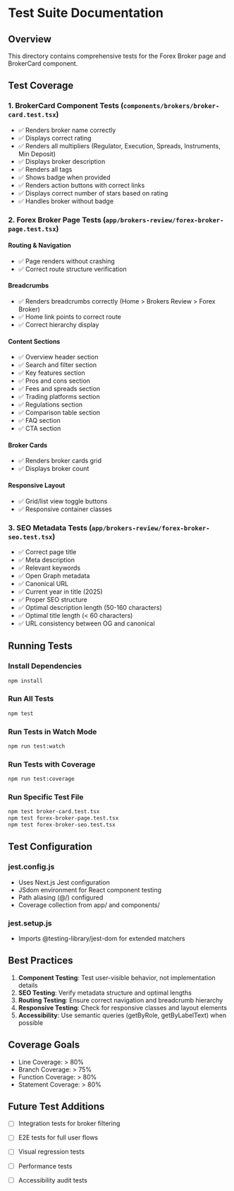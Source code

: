 # Test Suite Documentation

## Overview
This directory contains comprehensive tests for the Forex Broker page and BrokerCard component.

## Test Coverage

### 1. BrokerCard Component Tests (`components/brokers/broker-card.test.tsx`)
- ✅ Renders broker name correctly
- ✅ Displays correct rating
- ✅ Renders all multipliers (Regulator, Execution, Spreads, Instruments, Min Deposit)
- ✅ Displays broker description
- ✅ Renders all tags
- ✅ Shows badge when provided
- ✅ Renders action buttons with correct links
- ✅ Displays correct number of stars based on rating
- ✅ Handles broker without badge

### 2. Forex Broker Page Tests (`app/brokers-review/forex-broker-page.test.tsx`)
#### Routing & Navigation
- ✅ Page renders without crashing
- ✅ Correct route structure verification

#### Breadcrumbs
- ✅ Renders breadcrumbs correctly (Home > Brokers Review > Forex Broker)
- ✅ Home link points to correct route
- ✅ Correct hierarchy display

#### Content Sections
- ✅ Overview header section
- ✅ Search and filter section
- ✅ Key features section
- ✅ Pros and cons section
- ✅ Fees and spreads section
- ✅ Trading platforms section
- ✅ Regulations section
- ✅ Comparison table section
- ✅ FAQ section
- ✅ CTA section

#### Broker Cards
- ✅ Renders broker cards grid
- ✅ Displays broker count

#### Responsive Layout
- ✅ Grid/list view toggle buttons
- ✅ Responsive container classes

### 3. SEO Metadata Tests (`app/brokers-review/forex-broker-seo.test.tsx`)
- ✅ Correct page title
- ✅ Meta description
- ✅ Relevant keywords
- ✅ Open Graph metadata
- ✅ Canonical URL
- ✅ Current year in title (2025)
- ✅ Proper SEO structure
- ✅ Optimal description length (50-160 characters)
- ✅ Optimal title length (< 60 characters)
- ✅ URL consistency between OG and canonical

## Running Tests

### Install Dependencies
```bash
npm install
```

### Run All Tests
```bash
npm test
```

### Run Tests in Watch Mode
```bash
npm run test:watch
```

### Run Tests with Coverage
```bash
npm run test:coverage
```

### Run Specific Test File
```bash
npm test broker-card.test.tsx
npm test forex-broker-page.test.tsx
npm test forex-broker-seo.test.tsx
```

## Test Configuration

### jest.config.js
- Uses Next.js Jest configuration
- JSdom environment for React component testing
- Path aliasing (@/) configured
- Coverage collection from app/ and components/

### jest.setup.js
- Imports @testing-library/jest-dom for extended matchers

## Best Practices

1. **Component Testing**: Test user-visible behavior, not implementation details
2. **SEO Testing**: Verify metadata structure and optimal lengths
3. **Routing Testing**: Ensure correct navigation and breadcrumb hierarchy
4. **Responsive Testing**: Check for responsive classes and layout elements
5. **Accessibility**: Use semantic queries (getByRole, getByLabelText) when possible

## Coverage Goals
- Line Coverage: > 80%
- Branch Coverage: > 75%
- Function Coverage: > 80%
- Statement Coverage: > 80%

## Future Test Additions
- [ ] Integration tests for broker filtering
- [ ] E2E tests for full user flows
- [ ] Visual regression tests
- [ ] Performance tests
- [ ] Accessibility audit tests


